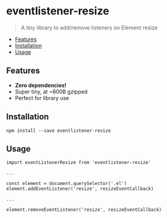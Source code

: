 # eventlistener-resize

> A tiny library to add/remove listeners on Element resize

<!-- START doctoc generated TOC please keep comment here to allow auto update -->
<!-- DON'T EDIT THIS SECTION, INSTEAD RE-RUN doctoc TO UPDATE -->

- [Features](#features)
- [Installation](#installation)
- [Usage](#usage)

<!-- END doctoc generated TOC please keep comment here to allow auto update -->

## Features

- **Zero dependencies!**
- Super tiny, at ~600B gzipped
- Perfect for library use

## Installation

```
npm install --save eventlistener-resize
```

## Usage

```
import eventListenerResize from 'eventlistener-resize'

...

const element = document.querySelector('.el')
element.addEventListener('resize', resizeEventCallback)

...

element.removeEventListener('resize', resizeEventCallback)
```
